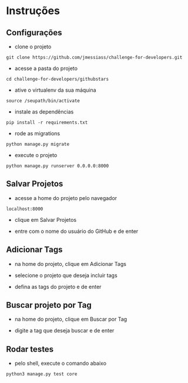 # Instruções

## Configurações

- clone o projeto

`git clone https://github.com/jmessiass/challenge-for-developers.git`

- acesse a pasta do projeto

`cd challenge-for-developers/githubstars`

- ative o virtualenv da sua máquina

`source /seupath/bin/activate`

- instale as dependências

`pip install -r requirements.txt`

- rode as migrations

`python manage.py migrate`

- execute o projeto

`python manage.py runserver 0.0.0.0:8000`

## Salvar Projetos

- acesse a home do projeto pelo navegador

`localhost:8000`

- clique em Salvar Projetos

- entre com o nome do usuário do GitHub e de enter

## Adicionar Tags

- na home do projeto, clique em Adicionar Tags

- selecione o projeto que deseja incluir tags

- defina as tags do projeto e de enter

## Buscar projeto por Tag

- na home do projeto, clique em Buscar por Tag

- digite a tag que deseja buscar e de enter

## Rodar testes

- pelo shell, execute o comando abaixo

`python3 manage.py test core`